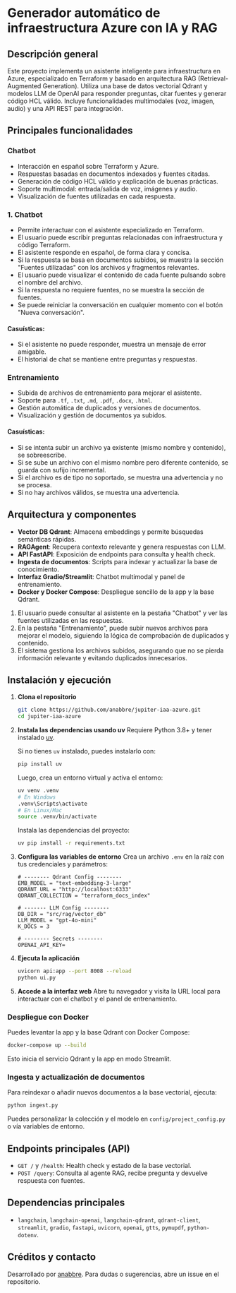 # Generador automático de infraestructura Azure con IA y RAG


## Descripción general

Este proyecto implementa un asistente inteligente para infraestructura en Azure, especializado en Terraform y basado en arquitectura RAG (Retrieval-Augmented Generation). Utiliza una base de datos vectorial Qdrant y modelos LLM de OpenAI para responder preguntas, citar fuentes y generar código HCL válido. Incluye funcionalidades multimodales (voz, imagen, audio) y una API REST para integración.


## Principales funcionalidades

### Chatbot
- Interacción en español sobre Terraform y Azure.
- Respuestas basadas en documentos indexados y fuentes citadas.
- Generación de código HCL válido y explicación de buenas prácticas.
- Soporte multimodal: entrada/salida de voz, imágenes y audio.
- Visualización de fuentes utilizadas en cada respuesta.

### 1. Chatbot

- Permite interactuar con el asistente especializado en Terraform.
- El usuario puede escribir preguntas relacionadas con infraestructura y código Terraform.
- El asistente responde en español, de forma clara y concisa.
- Si la respuesta se basa en documentos subidos, se muestra la sección "Fuentes utilizadas" con los archivos y fragmentos relevantes.
- El usuario puede visualizar el contenido de cada fuente pulsando sobre el nombre del archivo.
- Si la respuesta no requiere fuentes, no se muestra la sección de fuentes.
- Se puede reiniciar la conversación en cualquier momento con el botón "Nueva conversación".

#### Casuísticas:
- Si el asistente no puede responder, muestra un mensaje de error amigable.
- El historial de chat se mantiene entre preguntas y respuestas.


### Entrenamiento


- Subida de archivos de entrenamiento para mejorar el asistente.
- Soporte para `.tf`, `.txt`, `.md`, `.pdf`, `.docx`, `.html`.
- Gestión automática de duplicados y versiones de documentos.
- Visualización y gestión de documentos ya subidos.

#### Casuísticas:
- Si se intenta subir un archivo ya existente (mismo nombre y contenido), se sobreescribe.
- Si se sube un archivo con el mismo nombre pero diferente contenido, se guarda con sufijo incremental.
- Si el archivo es de tipo no soportado, se muestra una advertencia y no se procesa.
- Si no hay archivos válidos, se muestra una advertencia.


## Arquitectura y componentes

- **Vector DB Qdrant**: Almacena embeddings y permite búsquedas semánticas rápidas.
- **RAGAgent**: Recupera contexto relevante y genera respuestas con LLM.
- **API FastAPI**: Exposición de endpoints para consulta y health check.
- **Ingesta de documentos**: Scripts para indexar y actualizar la base de conocimiento.
- **Interfaz Gradio/Streamlit**: Chatbot multimodal y panel de entrenamiento.
- **Docker y Docker Compose**: Despliegue sencillo de la app y la base Qdrant.

1. El usuario puede consultar al asistente en la pestaña "Chatbot" y ver las fuentes utilizadas en las respuestas.
2. En la pestaña "Entrenamiento", puede subir nuevos archivos para mejorar el modelo, siguiendo la lógica de comprobación de duplicados y contenido.
3. El sistema gestiona los archivos subidos, asegurando que no se pierda información relevante y evitando duplicados innecesarios.



## Instalación y ejecución


1. **Clona el repositorio**
	```bash
	git clone https://github.com/anabbre/jupiter-iaa-azure.git
	cd jupiter-iaa-azure
	```


2. **Instala las dependencias usando uv**
	Requiere Python 3.8+ y tener instalado [uv](https://github.com/astral-sh/uv).

	Si no tienes `uv` instalado, puedes instalarlo con:
	```bash
	pip install uv
	```

	Luego, crea un entorno virtual y activa el entorno:
	```bash
	uv venv .venv
	# En Windows
	.venv\Scripts\activate
	# En Linux/Mac
	source .venv/bin/activate
	```

	Instala las dependencias del proyecto:
	```bash
	uv pip install -r requirements.txt
	```


3. **Configura las variables de entorno**
	Crea un archivo `.env` en la raíz con tus credenciales y parámetros:
	```
	# -------- Qdrant Config --------
	EMB_MODEL = "text-embedding-3-large"
	QDRANT_URL = "http://localhost:6333"
	QDRANT_COLLECTION = "terraform_docs_index"

	# ------- LLM Config --------
	DB_DIR = "src/rag/vector_db"
	LLM_MODEL = "gpt-4o-mini"
	K_DOCS = 3

	# -------- Secrets --------
	OPENAI_API_KEY=

	```


4. **Ejecuta la aplicación**
	```bash
	uvicorn api:app --port 8008 --reload
	python ui.py
	```


5. **Accede a la interfaz web**
	Abre tu navegador y visita la URL local para interactuar con el chatbot y el panel de entrenamiento.

### Despliegue con Docker

Puedes levantar la app y la base Qdrant con Docker Compose:
```bash
docker-compose up --build
```
Esto inicia el servicio Qdrant y la app en modo Streamlit.

### Ingesta y actualización de documentos

Para reindexar o añadir nuevos documentos a la base vectorial, ejecuta:
```bash
python ingest.py
```
Puedes personalizar la colección y el modelo en `config/project_config.py` o vía variables de entorno.

## Endpoints principales (API)

- `GET /` y `/health`: Health check y estado de la base vectorial.
- `POST /query`: Consulta al agente RAG, recibe pregunta y devuelve respuesta con fuentes.

## Dependencias principales

- `langchain`, `langchain-openai`, `langchain-qdrant`, `qdrant-client`, `streamlit`, `gradio`, `fastapi`, `uvicorn`, `openai`, `gtts`, `pymupdf`, `python-dotenv`.

## Créditos y contacto

Desarrollado por [anabbre](https://github.com/anabbre). Para dudas o sugerencias, abre un issue en el repositorio.
